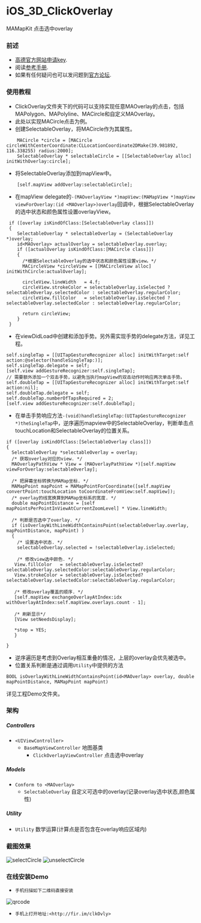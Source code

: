 iOS_3D_ClickOverlay
===================

MAMapKit 点击选中overlay

### 前述

- [高德官方网站申请key](http://id.amap.com/?ref=http%3A%2F%2Fapi.amap.com%2Fkey%2F).
- 阅读[参考手册](http://api.amap.com/Public/reference/iOS%20API%20v2_3D/).
- 如果有任何疑问也可以发问题到[官方论坛](http://bbs.amap.com/forum.php?gid=1).

### 使用教程

- ClickOverlay文件夹下的代码可以支持实现任意MAOverlay的点击，包括MAPolygon、MAPolyline、MACircle和自定义MAOverlay。
- 此处以实现MACircle点击为例。
- 创建SelectableOverlay，将MACircle作为其属性。
```objc
    MACircle *circle = [MACircle circleWithCenterCoordinate:CLLocationCoordinate2DMake(39.981892, 116.338255) radius:2000];
    SelectableOverlay * selectableCircle = [[SelectableOverlay alloc] initWithOverlay:circle];
```
- 将SelectableOverlay添加到mapView中。
```objc
    [self.mapView addOverlay:selectableCircle];
```
- 在mapView delegate的`-(MAOverlayView *)mapView:(MAMapView *)mapView viewForOverlay:(id <MAOverlay>)overlay`回调中，根据SelectableOverlay的选中状态和颜色属性设置overlayView。
```objc
 if ([overlay isKindOfClass:[SelectableOverlay class]])
 {
    SelectableOverlay * selectableOverlay = (SelectableOverlay *)overlay;
    id<MAOverlay> actualOverlay = selectableOverlay.overlay;
    if ([actualOverlay isKindOfClass:[MACircle class]])
    {
      /*根据SelectableOverlay的选中状态和颜色属性设置view。*/
      MACircleView *circleView = [[MACircleView alloc] initWithCircle:actualOverlay];
            
      circleView.lineWidth   = 4.f;
      circleView.strokeColor = selectableOverlay.isSelected ? selectableOverlay.selectedColor : selectableOverlay.regularColor;
      circleView.fillColor   = selectableOverlay.isSelected ? selectableOverlay.selectedColor : selectableOverlay.regularColor;
            
      return circleView;
    }
 }
```
- 在viewDidLoad中创建和添加手势。另外需实现手势的delegate方法，详见工程。
```objc
self.singleTap = [[UITapGestureRecognizer alloc] initWithTarget:self action:@selector(handleSingleTap:)];
self.singleTap.delegate = self;
[self.view addGestureRecognizer:self.singleTap];
// 需要额外添加一个双击手势，以避免当执行mapView的双击动作时响应两次单击手势。
self.doubleTap = [[UITapGestureRecognizer alloc] initWithTarget:self action:nil];
self.doubleTap.delegate = self;
self.doubleTap.numberOfTapsRequired = 2;
[self.view addGestureRecognizer:self.doubleTap];
```
- 在单击手势响应方法`-(void)handleSingleTap:(UITapGestureRecognizer *)theSingleTap`中，逆序遍历mapview中的SelectableOverlay，判断单击点touchLocation和SelectableOverlay的位置关系。
```objc
if ([overlay isKindOfClass:[SelectableOverlay class]])
{
  SelectableOverlay *selectableOverlay = overlay;
  /* 获取overlay对应的view. */
  MAOverlayPathView * View = (MAOverlayPathView *)[self.mapView viewForOverlay:selectableOverlay];
            
  /* 把屏幕坐标转换为MAMap坐标. */
  MAMapPoint mapPoint = MAMapPointForCoordinate([self.mapView convertPoint:touchLocation toCoordinateFromView:self.mapView]);
  /* overlay的线宽换算到MAMap坐标系的宽度. */
  double mapPointDistance = [self mapPointsPerPointInViewAtCurrentZoomLevel] * View.lineWidth;
              
  /* 判断是否选中了overlay. */
  if (isOverlayWithLineWidthContainsPoint(selectableOverlay.overlay, mapPointDistance, mapPoint) )
  {
    /* 设置选中状态. */
    selectableOverlay.selected = !selectableOverlay.isSelected;
                
    /* 修改view选中颜色. */
   View.fillColor   = selectableOverlay.isSelected? selectableOverlay.selectedColor:selectableOverlay.regularColor;
   View.strokeColor = selectableOverlay.isSelected? selectableOverlay.selectedColor:selectableOverlay.regularColor;
                
   /* 修改overlay覆盖的顺序. */
   [self.mapView exchangeOverlayAtIndex:idx withOverlayAtIndex:self.mapView.overlays.count - 1];
                
   /* 刷新显示*/
   [View setNeedsDisplay];
                
   *stop = YES;
   }
            
}
```
- 逆序遍历是考虑到Overlay相互重叠的情况，上层的overlay会优先被选中。
- 位置关系判断是通过调用`Utility`中提供的方法
```objc
BOOL isOverlayWithLineWidthContainsPoint(id<MAOverlay> overlay, double mapPointDistance, MAMapPoint mapPoint)
```
详见工程Demo文件夹。

### 架构

##### Controllers
- `<UIViewController>`
  * `BaseMapViewController` 地图基类
    - `ClickOverlayViewController` 点击选中overlay


##### Models

* `Conform to <MAOverlay>`
  - `SelectableOverlay` 自定义可选中的overlay(记录overlay选中状态,颜色属性)

##### Utility

* `Utility` 数学运算(计算点是否包含在overlay响应区域内)

### 截图效果

![selectCircle](https://raw.githubusercontent.com/cysgit/iOS_3D_ClickOverlay/master/iOS_3D_ClickOverlay/Resources/selectCircle.png)
![unselectCircle](https://raw.githubusercontent.com/cysgit/iOS_3D_ClickOverlay/master/iOS_3D_ClickOverlay/Resources/unselectCircle.png)

### 在线安装Demo

* `手机扫描如下二维码直接安装`

![qrcode](https://raw.githubusercontent.com/cysgit/iOS_3D_ClickOverlay/master/iOS_3D_ClickOverlay/Resources/qrcode.png)

* `手机上打开地址:<http://fir.im/clkOvly>`
